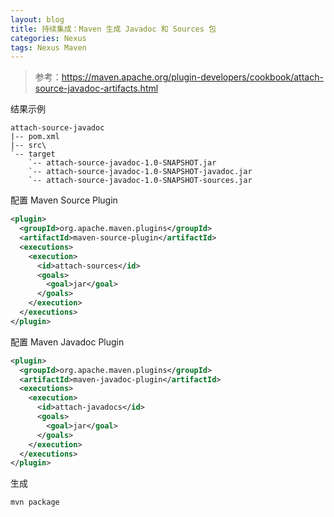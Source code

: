 ```yaml
---
layout: blog
title: 持续集成：Maven 生成 Javadoc 和 Sources 包
categories: Nexus
tags: Nexus Maven
---
```


> 参考：https://maven.apache.org/plugin-developers/cookbook/attach-source-javadoc-artifacts.html

结果示例

```
attach-source-javadoc
|-- pom.xml
|-- src\
`-- target
    `-- attach-source-javadoc-1.0-SNAPSHOT.jar
    `-- attach-source-javadoc-1.0-SNAPSHOT-javadoc.jar
    `-- attach-source-javadoc-1.0-SNAPSHOT-sources.jar
```

配置 Maven Source Plugin

```xml
<plugin>
  <groupId>org.apache.maven.plugins</groupId>
  <artifactId>maven-source-plugin</artifactId>
  <executions>
    <execution>
      <id>attach-sources</id>
      <goals>
        <goal>jar</goal>
      </goals>
    </execution>
  </executions>
</plugin>
```

配置 Maven Javadoc Plugin

```xml
<plugin>
  <groupId>org.apache.maven.plugins</groupId>
  <artifactId>maven-javadoc-plugin</artifactId>
  <executions>
    <execution>
      <id>attach-javadocs</id>
      <goals>
        <goal>jar</goal>
      </goals>
    </execution>
  </executions>
</plugin>
```

生成

```bash
mvn package
```